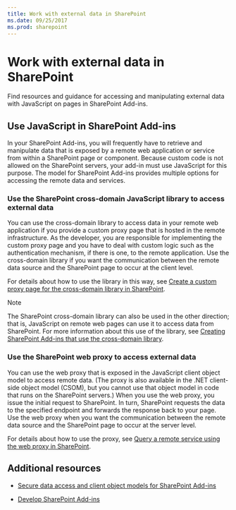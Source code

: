 ```yaml
---
title: Work with external data in SharePoint
ms.date: 09/25/2017
ms.prod: sharepoint
---
```



# Work with external data in SharePoint
Find resources and guidance for accessing and manipulating external data with JavaScript on pages in SharePoint Add-ins.
 
 


## Use JavaScript in SharePoint Add-ins
<a name="SP15Workdata_Working"> </a>

In your SharePoint Add-ins, you will frequently have to retrieve and manipulate data that is exposed by a remote web application or service from within a SharePoint page or component. Because custom code is not allowed on the SharePoint servers, your add-in must use JavaScript for this purpose. The model for SharePoint Add-ins provides multiple options for accessing the remote data and services.
 

 

### Use the SharePoint cross-domain JavaScript library to access external data

You can use the cross-domain library to access data in your remote web application if you provide a custom proxy page that is hosted in the remote infrastructure. As the developer, you are responsible for implementing the custom proxy page and you have to deal with custom logic such as the authentication mechanism, if there is one, to the remote application. Use the cross-domain library if you want the communication between the remote data source and the SharePoint page to occur at the client level.
 

 
For details about how to use the library in this way, see  [Create a custom proxy page for the cross-domain library in SharePoint](create-a-custom-proxy-page-for-the-cross-domain-library-in-sharepoint.md).
 
> [!NOTE] 
> The SharePoint cross-domain library can also be used in the other direction; that is, JavaScript on remote web pages can use it to access data from SharePoint. For more information about this use of the library, see  [Creating SharePoint Add-ins that use the cross-domain library](creating-sharepoint-add-ins-that-use-the-cross-domain-library.md).
 


### Use the SharePoint web proxy to access external data

You can use the web proxy that is exposed in the JavaScript client object model to access remote data. (The proxy is also available in the .NET client-side object model (CSOM), but you cannot use that object model in code that runs on the SharePoint servers.) When you use the web proxy, you issue the initial request to SharePoint. In turn, SharePoint requests the data to the specified endpoint and forwards the response back to your page. Use the web proxy when you want the communication between the remote data source and the SharePoint page to occur at the server level.
 

 
For details about how to use the proxy, see  [Query a remote service using the web proxy in SharePoint](query-a-remote-service-using-the-web-proxy-in-sharepoint.md).
 

 

## Additional resources
<a name="SP15Workdata_AddRes"> </a>


-  [Secure data access and client object models for SharePoint Add-ins](secure-data-access-and-client-object-models-for-sharepoint-add-ins.md)
    
 
-  [Develop SharePoint Add-ins](develop-sharepoint-add-ins.md)
    
 

